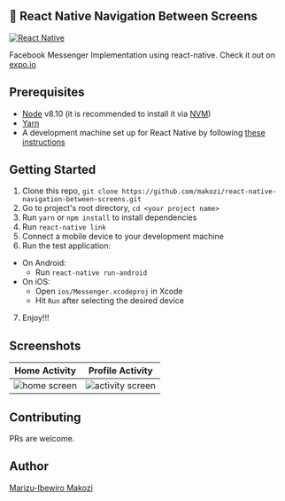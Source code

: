 

## 🚀 React Native Navigation Between Screens

[![React Native](https://img.shields.io/badge/React%20Native-v0.55-blue.svg)](https://facebook.github.io/react-native/)


Facebook Messenger Implementation using react-native. Check it out on [expo.io](https://snack.expo.io/@makozi/react-native-navigate-between-screens)


## Prerequisites

* [Node](https://nodejs.org) v8.10 (it is recommended to install it via [NVM](https://github.com/creationix/nvm))
* [Yarn](https://yarnpkg.com/)
* A development machine set up for React Native by following [these instructions](https://facebook.github.io/react-native/docs/getting-started.html)

## Getting Started

1. Clone this repo, `git clone https://github.com/makozi/react-native-navigation-between-screens.git `
2. Go to project's root directory, `cd <your project name>`
3. Run `yarn` or `npm install` to install dependencies
4. Run `react-native link`
5. Connect a mobile device to your development machine
6. Run the test application:
  * On Android:
    * Run `react-native run-android`
  * On iOS:
    * Open `ios/Messenger.xcodeproj` in Xcode
    * Hit `Run` after selecting the desired device
7. Enjoy!!!


## Screenshots

Home Activity              |  Profile Activity
:-------------------------:|:-------------------------:
![home screen](https://user-images.githubusercontent.com/18138100/50717354-0c082300-1087-11e9-9e55-d86efaa6650b.PNG)  |  ![activity screen](https://user-images.githubusercontent.com/18138100/50717413-7751f500-1087-11e9-88c3-a04199d84f2c.PNG)



## Contributing
PRs are welcome.


## Author
[Marizu-Ibewiro Makozi](https://makozi.netlify.com)